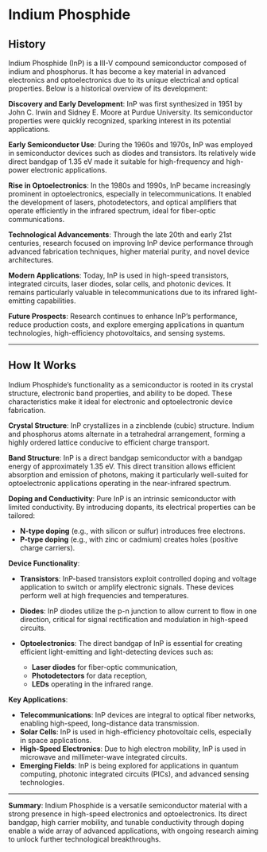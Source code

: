 

# Indium Phosphide

## History

Indium Phosphide (InP) is a III-V compound semiconductor composed of indium and phosphorus. It has become a key material in advanced electronics and optoelectronics due to its unique electrical and optical properties. Below is a historical overview of its development:

**Discovery and Early Development**: InP was first synthesized in 1951 by John C. Irwin and Sidney E. Moore at Purdue University. Its semiconductor properties were quickly recognized, sparking interest in its potential applications.

**Early Semiconductor Use**: During the 1960s and 1970s, InP was employed in semiconductor devices such as diodes and transistors. Its relatively wide direct bandgap of 1.35 eV made it suitable for high-frequency and high-power electronic applications.

**Rise in Optoelectronics**: In the 1980s and 1990s, InP became increasingly prominent in optoelectronics, especially in telecommunications. It enabled the development of lasers, photodetectors, and optical amplifiers that operate efficiently in the infrared spectrum, ideal for fiber-optic communications.

**Technological Advancements**: Through the late 20th and early 21st centuries, research focused on improving InP device performance through advanced fabrication techniques, higher material purity, and novel device architectures.

**Modern Applications**: Today, InP is used in high-speed transistors, integrated circuits, laser diodes, solar cells, and photonic devices. It remains particularly valuable in telecommunications due to its infrared light-emitting capabilities.

**Future Prospects**: Research continues to enhance InP’s performance, reduce production costs, and explore emerging applications in quantum technologies, high-efficiency photovoltaics, and sensing systems.

---

## How It Works

Indium Phosphide’s functionality as a semiconductor is rooted in its crystal structure, electronic band properties, and ability to be doped. These characteristics make it ideal for electronic and optoelectronic device fabrication.

**Crystal Structure**: InP crystallizes in a zincblende (cubic) structure. Indium and phosphorus atoms alternate in a tetrahedral arrangement, forming a highly ordered lattice conducive to efficient charge transport.

**Band Structure**: InP is a direct bandgap semiconductor with a bandgap energy of approximately 1.35 eV. This direct transition allows efficient absorption and emission of photons, making it particularly well-suited for optoelectronic applications operating in the near-infrared spectrum.

**Doping and Conductivity**: Pure InP is an intrinsic semiconductor with limited conductivity. By introducing dopants, its electrical properties can be tailored:

* **N-type doping** (e.g., with silicon or sulfur) introduces free electrons.
* **P-type doping** (e.g., with zinc or cadmium) creates holes (positive charge carriers).

**Device Functionality**:

* **Transistors**: InP-based transistors exploit controlled doping and voltage application to switch or amplify electronic signals. These devices perform well at high frequencies and temperatures.

* **Diodes**: InP diodes utilize the p-n junction to allow current to flow in one direction, critical for signal rectification and modulation in high-speed circuits.

* **Optoelectronics**: The direct bandgap of InP is essential for creating efficient light-emitting and light-detecting devices such as:

  * **Laser diodes** for fiber-optic communication,
  * **Photodetectors** for data reception,
  * **LEDs** operating in the infrared range.

**Key Applications**:

* **Telecommunications**: InP devices are integral to optical fiber networks, enabling high-speed, long-distance data transmission.
* **Solar Cells**: InP is used in high-efficiency photovoltaic cells, especially in space applications.
* **High-Speed Electronics**: Due to high electron mobility, InP is used in microwave and millimeter-wave integrated circuits.
* **Emerging Fields**: InP is being explored for applications in quantum computing, photonic integrated circuits (PICs), and advanced sensing technologies.

---

**Summary**:
Indium Phosphide is a versatile semiconductor material with a strong presence in high-speed electronics and optoelectronics. Its direct bandgap, high carrier mobility, and tunable conductivity through doping enable a wide array of advanced applications, with ongoing research aiming to unlock further technological breakthroughs.
